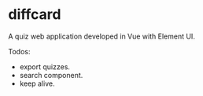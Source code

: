 # diffcard

A quiz web application developed in Vue with Element UI.

Todos:
 - export quizzes.
 - search component.
 - keep alive.
